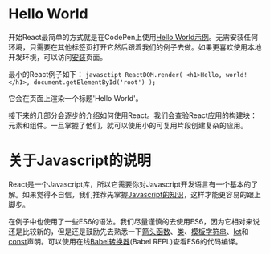 # Hello World
开始React最简单的方式就是在CodePen上使用[Hello World示例][1]。无需安装任何环境，只需要在其他标签页打开它然后跟着我们的例子去做。如果更喜欢使用本地开发环境，可以访问[安装][2]页面。

最小的React例子如下：
	```javasctipt
	ReactDOM.render(
		<h1>Hello, world!</h1>,
		document.getElementById('root')
	);
	```

它会在页面上渲染一个标题'Hello World'。

接下来的几部分会逐步的介绍如何使用React。我们会查验React应用的构建块：元素和组件。一旦掌握了他们，就可以使用小的可复用片段创建复杂的应用。

# 关于Javascript的说明
React是一个Javascript库，所以它需要你对Javascript开发语言有一个基本的了解。如果觉得不自信，我们推荐先掌握[Javascript的知识][3]，这样才能更容易的跟上脚步。

在例子中也使用了一些ES6的语法。我们尽量谨慎的去使用ES6，因为它相对来说还是比较新的，但是还是鼓励先去熟悉一下[箭头函数][4]、[类][5]、[模板字符串][6]、[let][7]和[const][8]声明。可以使用在线[Babel转换器][9](Babel REPL)查看ES6的代码编译。

[1]:http://codepen.io/gaearon/pen/ZpvBNJ?editors=0010 "example"
[2]:http://blog.csdn.net/feng1327/article/details/67676296
[3]:https://developer.mozilla.org/en-US/docs/Web/JavaScript/A_re-introduction_to_JavaScript "Javascript API"
[4]:https://developer.mozilla.org/en-US/docs/Web/JavaScript/Reference/Functions/Arrow_functions "arrow function"
[5]:https://developer.mozilla.org/en-US/docs/Web/JavaScript/Reference/Classes "es6 classes"
[6]:https://developer.mozilla.org/en/docs/Web/JavaScript/Reference/Template_literals "Template_literals"
[7]:https://developer.mozilla.org/en-US/docs/Web/JavaScript/Reference/Statements/let "let"
[8]:https://developer.mozilla.org/en-US/docs/Web/JavaScript/Reference/Statements/const "const"
[9]:http://babeljs.io/repl/#?babili=false&evaluate=true&lineWrap=false&presets=es2015%2Creact&experimental=false&loose=false&spec=false&code=const%20element%20%3D%20%3Ch1%3EHello%2C%20world!%3C%2Fh1%3E%3B%0Aconst%20container%20%3D%20document.getElementById('root')%3B%0AReactDOM.render(element%2C%20container)%3B%0A "Babel REPL"
